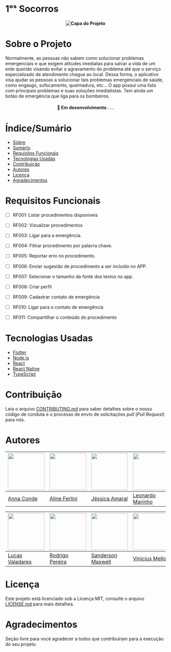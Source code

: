 # 1ᵒˢ Socorros

<h4 align="center"> 

![Capa do Projeto](https://i.imgur.com/l4rK4MA.jpg)
	
</h4>

# Sobre o Projeto

Normalmente, as pessoas não sabem como solucionar problemas emergenciais e que exigem atitudes imediatas para salvar a vida de um ente querido visando evitar o agravamento do problema até que o serviço especializado de atendimento chegue ao local.
Dessa forma, o aplicativo visa ajudar as pessoas a solucionar tais problemas emergenciais de saúde, como engasgo, sufocamento, queimadura, etc…
O app possui uma lista com principais problemas e suas soluções imediatistas. Tem ainda um botão de emergência que liga para os bombeiros.

<h4 align="center"> 
	🚧  Em desenvolvimento . . .
</h4>

# Índice/Sumário

* [Sobre](#sobre-o-projeto)
* [Sumário](#índice/sumário)
* [Requisitos Funcionais](#requisitos-funcionais)
* [Tecnologias Usadas](#tecnologias-usadas)
* [Contribuição](#contribuição)
* [Autores](#autores)
* [Licença](#licença)
* [Agradecimentos](#agradecimentos)


# Requisitos Funcionais 

- [ ] RF001: Listar procedimentos disponiveis
- [ ] RF002: Vizualizar procedimentos
- [ ] RF003: Ligar para a emergência.
- [ ] RF004: Filtrar procedimento por palavra chave.
- [ ] RF005: Reportar erro no procedimento.
- [ ] RF006: Enviar sugestão de procedimento a ser incluído no APP.
- [ ] RF007: Selecionar o tamanho da fonte dos textos no app.
- [ ] RF008: Criar perfil
- [ ] RF009: Cadastrar contato de emergência
- [ ] RF010: Ligar para o contato de emergência
- [ ] RF011: Compartilhar o conteúdo do procedimento


# Tecnologias Usadas

- [Flutter](https://flutter.dev/)
- [Node.js](https://nodejs.org/en/)
- [React](https://pt-br.reactjs.org/)
- [React Native](https://reactnative.dev/)
- [TypeScript](https://www.typescriptlang.org/)

# Contribuição

Leia o arquivo [CONTRIBUTING.md](CONTRIBUTING.md) para saber detalhes sobre o nosso código de conduta e o processo de envio de solicitações *pull* (*Pull Request*) para nós.

# Autores
| <img src="https://avatars.githubusercontent.com/u/102473494?v=4" width=115 > | <img src="https://avatars.githubusercontent.com/u/89555322?v=4" width=115 >| <img src="https://avatars.githubusercontent.com/u/89614560?v=4" width=115 > | <img src="https://avatars.githubusercontent.com/u/81639502?v=4" width=115 >
|---|---|---|---|
| [Anna Conde](https://github.com/annaconde) | [Aline Ferlini](https://github.com/alineferlini) | [Jéssica Amaral](https://github.com/JessicaKAmaral) | [Leonardo Marinho ](https://github.com/leozaomarinho) 

| <img src="https://avatars.githubusercontent.com/u/62044186?v=" width=115 > | <img src="https://avatars.githubusercontent.com/u/84483277?v=4" width=115 >| <img src="https://avatars.githubusercontent.com/u/80972527?v=4" width=115 > | <img src="https://avatars.githubusercontent.com/u/102559866?v=4" width=115 >
|---|---|---|---|
| [Lucas Valadares](https://github.com/ldevLucasl) | [Rodrigo Pereira](https://github.com/DevRodrigoPatricio) | [Sanderson Maxwell](https://github.com/SandersonMaxwell) | [Vinicius Mello](https://github.com/viniciusMelloo) 


# Licença

Este projeto está licenciado sob a Licença MIT,  consulte o arquivo [LICENSE.md](LICENSE.md) para mais detalhes.

# Agradecimentos

Seção livre para você agradecer a todos que contribuiram para a execução do seu projeto.
